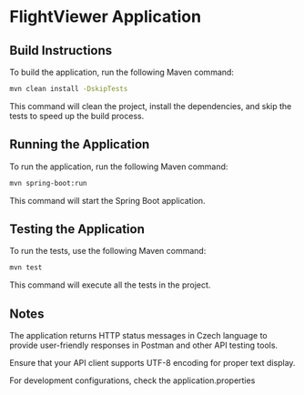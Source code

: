 # FlightViewer Application

## Build Instructions
To build the application, run the following Maven command:

```sh
mvn clean install -DskipTests
```
This command will clean the project, install the dependencies, and skip the tests to speed up the build process.

## Running the Application

To run the application, run the following Maven command:

```sh
mvn spring-boot:run
``` 

This command will start the Spring Boot application.

## Testing the Application

To run the tests, use the following Maven command:

```sh
mvn test
``` 

This command will execute all the tests in the project.

## Notes

The application returns HTTP status messages in Czech language to provide user-friendly responses in Postman and other API testing tools.

Ensure that your API client supports UTF-8 encoding for proper text display.

For development configurations, check the application.properties